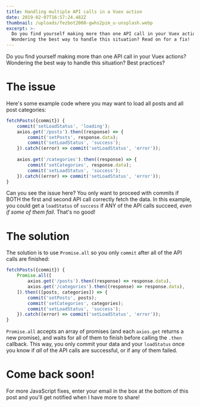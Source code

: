 ```yaml
---
title: Handling multiple API calls in a Vuex action
date: 2019-02-07T16:57:24.482Z
thumbnail: /uploads/fezbot2000-gwhs2pim_u-unsplash.webp
excerpt: >-
  Do you find yourself making more than one API call in your Vuex actions?
  Wondering the best way to handle this situation? Read on for a fix!
---
```

Do you find yourself making more than one API call in your Vuex actions? Wondering the best way to handle this situation? Best practices?

# The issue
Here's some example code where you may want to load all posts and all post categories:

```javascript
fetchPosts({commit}) {
    commit('setLoadStatus', 'loading');
    axios.get('/posts').then((response) => {
        commit('setPosts', response.data);
        commit('setLoadStatus', 'success');
    }).catch((error) => commit('setLoadStatus', 'error'));
    
    axios.get('/categories').then((response) => {
        commit('setCategories', response.data);
        commit('setLoadStatus', 'success');
    }).catch((error) => commit('setLoadStatus', 'error'));
}
```

Can you see the issue here? You only want to proceed with commits if BOTH the first and second API call correctly fetch the data. In this example, you could get a `loadStatus` of `success` if ANY of the API calls succeed, _even if some of them fail_. That's no good!

# The solution
The solution is to use `Promise.all` so you only `commit` after all of the API calls are finished:

```javascript
fetchPosts({commit}) {
    Promise.all([
        axios.get('/posts').then((response) => response.data),
        axios.get('/categories').then((response) => response.data),
    ]).then(([posts, categories]) => {
        commit('setPosts', posts);
        commit('setCategories', categories);
        commit('setLoadStatus', 'success');
    }).catch((error) => commit('setLoadStatus', 'error'));
}
```

`Promise.all` accepts an array of promises (and each `axios.get` returns a new promise), and waits for all of them to finish before calling the `.then` callback. This way, you only commit your data and your `loadStatus` once you know if _all_ of the API calls are successful, or if any of them failed.
# Come back soon!
For more JavaScript fixes, enter your email in the box at the bottom of this post and you'll get notified when I have more to share!

